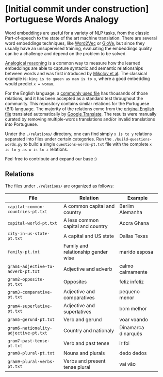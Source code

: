 # [Initial commit under construction] Portuguese Words Analogy

Word embeddings are useful for a variety of NLP tasks, from the classic Part-of-speech to the state of the art machine translation. There are several word embeddings techniques, like [Word2Vec](https://papers.nips.cc/paper/5021-distributed-representations-of-words-and-phrases-and-their-compositionality.pdf) or [GloVe](http://nlp.stanford.edu/projects/glove/), but since they usually have an unsupervised training, evaluating the embeddings quality can be a challenge and depend on the problem to be solved.

[Analogical reasoning](https://www.tensorflow.org/versions/r0.11/tutorials/word2vec/index.html#evaluating-embeddings-analogical-reasoning) is a common way to measure how the learned embeddings are able to capture syntactic and semantic relationships between words and was first introduced by [Mikolov et al](http://msr-waypoint.com/en-us/um/people/gzweig/Pubs/NAACL2013Regularities.pdf). The classical example is: `king is to queen as man is to x`, where a good embedding would predict `x = woman`.

For the English language, a [commonly used file](http://download.tensorflow.org/data/questions-words.txt) has thousands of those relations, and it has been accepted as a standard test throughout the community. This repository contains similar relations for the Portuguese (BR) language. The majority of the relations come from the [original English file](http://download.tensorflow.org/data/questions-words.txt) translated automatically by [Google Translate](https://translate.google.com/). The results were manually curated by removing multiple-words translations and/or invalid translations into Portuguese.

Under the `./relations/` directory, one can find simply `x is to y` relations separated into files under certain categories. Run the `./build-questions-words.py` to build a single `questions-words-pt.txt` file with the complete `x is to y as w is to z` relations.

Feel free to contribute and expand our base :)

## Relations
The files under `./relations/` are organized as follows:

| File                                 | Relation                            | Example             |
| ------------------------------------ | ----------------------------------- |-------------------- |
| `capital-common-countries-pt.txt`    | A common capital and country        | Berlim Alemanha     |
| `capital-world-pt.txt`               | A less common capital and country   | Accra Ghana         |
| `city-in-us-state-pt.txt`            | A capital and US state              | Dallas Texas        |
| `family-pt.txt`                      | Family and relationship gender wise | marido esposa       |
| `gram1-adjective-to-adverb-pt.txt`   | Adjective and adverb                | calmo calmamente    |
| `gram2-opposite-pt.txt`              | Opposites                           | feliz infeliz       |
| `gram3-comparative-pt.txt`           | Adjective and comparatives          | pequeno menor       |
| `gram4-superlative-pt.txt`           | Adjective and superlatives          | bom melhor          |
| `gram5-gerund-pt.txt`                | Verb and gerund                     | voar voando         |
| `gram6-nationality-adjective-pt.txt` | Country and nationaly               | Dinamarca dinarquês |
| `gram7-past-tense-pt.txt`            | Verb and past tense                 | ir foi              |
| `gram8-plural-pt.txt`                | Nouns and plurals                   | dedo dedos          |
| `gram9-plural-verbs-pt.txt`          | Verbs and present tense plural      | vai vão             |